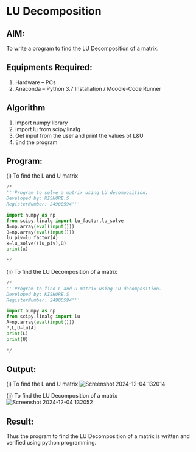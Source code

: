# LU Decomposition 

## AIM:
To write a program to find the LU Decomposition of a matrix.

## Equipments Required:
1. Hardware – PCs
2. Anaconda – Python 3.7 Installation / Moodle-Code Runner

## Algorithm
1. import numpy library
2. import lu from scipy.linalg
3. Get input from the user and print the values of L&U 
4. End the program

## Program:
(i) To find the L and U matrix
```python
/*
'''Program to solve a matrix using LU decomposition.
Developed by: KISHORE.S
RegisterNumber: 24900594'''

import numpy as np
from scipy.linalg import lu_factor,lu_solve
A=np.array(eval(input()))
B=np.array(eval(input()))
lu_piv=lu_factor(A)
x=lu_solve((lu_piv),B)
print(x)

*/
```
(ii) To find the LU Decomposition of a matrix
```python
/*
'''Program to find L and U matrix using LU decomposition.
Developed by: KISHORE.S
RegisterNumber: 24900594'''

import numpy as np
from scipy.linalg import lu
A=np.array(eval(input()))
P,L,U=lu(A)
print(L)
print(U)

*/
```

## Output:
(i) To find the L and U matrix
![Screenshot 2024-12-04 132014](https://github.com/user-attachments/assets/30f36f01-6b46-43a1-809b-29cfcf920b76)

(ii) To find the LU Decomposition of a matrix
![Screenshot 2024-12-04 132052](https://github.com/user-attachments/assets/5789961c-a6ef-4470-b40a-87a99d0e2028)


## Result:
Thus the program to find the LU Decomposition of a matrix is written and verified using python programming.

